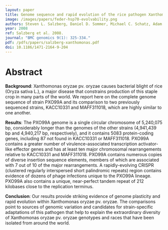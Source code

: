 ```yaml
---
layout: paper
title: Genome sequence and rapid evolution of the rice pathogen Xanthomonas oryzae pv. oryzae PXO99A
image: /images/papers/feder-hsp70-evolvability.png
authors: Steven L. Salzberg, Daniel D. Sommer, Michael C. Schatz, Adam M. Phillippy, Pablo D. Rabinowicz, Seiji Tsuge, Ayako Furutani, Hirokazu Ochiai, Arthur L. Delcher, David Kelley, Ramana Madupu, Daniela Puiu, Diana Radune, Martin Shumway, Cole Trapnell, Gudlur Aparna, Gopaljee Jha, Alok Pandey, Prabhu B. Patil, Hiromichi Ishihara, Damien F. Meyer, Boris Szurek, Valerie Verdier, Ralf Koebnik, J Maxwell Dow, Robert P. Ryan, Hisae Hirata, Shinji Tsuyumu, Sang Won Lee, Pamela C. Ronald, Ramesh V. Sonti, Marie-Anne Van Sluys, Jan E. Leach, Frank F. White, Adam J. Bogdanove.
year: 2008
ref: Salzberg et al. 2008.
journal: "BMC genomics 9(1): 325-334."
pdf: /pdfs/papers/salzberg-xanthomonas.pdf
doi: 10.1186/1471-2164-9-204
---
```


# Abstract

**Background**:
Xanthomonas oryzae pv. oryzae causes bacterial blight of rice (Oryza sativa L.), a major disease that constrains production of this staple crop in many parts of the world. We report here on the complete genome sequence of strain PXO99A and its comparison to two previously sequenced strains, KACC10331 and MAFF311018, which are highly similar to one another.

**Results**:
The PXO99A genome is a single circular chromosome of 5,240,075 bp, considerably longer than the genomes of the other strains (4,941,439 bp and 4,940,217 bp, respectively), and it contains 5083 protein-coding genes, including 87 not found in KACC10331 or MAFF311018. PXO99A contains a greater number of virulence-associated transcription activator-like effector genes and has at least ten major chromosomal rearrangements relative to KACC10331 and MAFF311018. PXO99A contains numerous copies of diverse insertion sequence elements, members of which are associated with 7 out of 10 of the major rearrangements. A rapidly-evolving CRISPR (clustered regularly interspersed short palindromic repeats) region contains evidence of dozens of phage infections unique to the PXO99A lineage. PXO99A also contains a unique, near-perfect tandem repeat of 212 kilobases close to the replication terminus.

**Conclusion**:
Our results provide striking evidence of genome plasticity and rapid evolution within Xanthomonas oryzae pv. oryzae. The comparisons point to sources of genomic variation and candidates for strain-specific adaptations of this pathogen that help to explain the extraordinary diversity of Xanthomonas oryzae pv. oryzae genotypes and races that have been isolated from around the world.